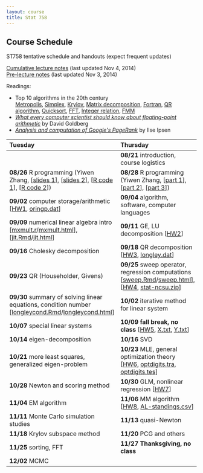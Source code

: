 ```yaml
---
layout: course
title: Stat 758
---
```


## Course Schedule

ST758 tentative schedule and handouts (expect frequent updates)

[Cumulative lecture notes](http://www.stat.ncsu.edu/people/zhou/courses/st758/ST758-2014-Fall-LecNotes.pdf) (last updated Nov 4, 2014)  
[Pre-lecture notes](http://www.stat.ncsu.edu/people/zhou/courses/st758/ST758-2014-Fall-Pre-LecNotes.pdf) (last updated Nov 3, 2014)


Readings:  

* Top 10 algorithms in the 20th century  
[Metropolis](top10/metropolis.pdf), [Simplex](top10/simplex.pdf), [Krylov](top10/krylov.pdf), [Matrix decomposition](top10/decomp.pdf), [Fortran](top10/fortran.pdf), [QR algorithm](top10/qr.pdf), [Quicksort](top10/qsort.pdf), [FFT](top10/fft.pdf), [Integer relation](top10/integer.pdf), [FMM](top10/fmm.pdf)  
* [_What every computer scientist should know about floating-point arithmetic_](./Goldberg91FloatingPoint.pdf) by David Goldberg
* [_Analysis and computation of Google's PageRank_](http://www4.ncsu.edu/~ipsen/ps/slides_imacs.pdf) by Ilse Ipsen
 

| Tuesday | Thursday |
|:-----------|:------------|
| | **08/21** introduction, course logistics |
| **08/26** R programming (Yiwen Zhang, \[[slides 1](./YiwenZhang_Slides1.html)\], \[[slides 2](./YiwenZhang_Slides2.html)\], \[[R code 1](./YiwenZhang_lecture1_examples.R)\], \[[R code 2](./YiwenZhang_lecture2_examples.R)\]) | **08/28** R programming (Yiwen Zhang, \[[part 1](./YiwenZhang_Part1_Introduction.pdf)\], \[[part 2](./YiwenZhang_Part2_Data_Objects.pdf)\], \[[part 3](./YiwenZhang_Part3_R_Functions.pdf)\]) |
| **09/02** computer storage/arithmetic \[[HW1](./ST758-2014-HW1.pdf), [oringp.dat](./oringp.dat)\] | **09/04** algorithm, software, computer languages |
| **09/09** numerical linear algebra intro \[[mxmult.r](./mxmult.r)/[mxmult.html](./mxmult.html)\], \[[jit.Rmd](./jit.Rmd)/[jit.html](./jit.html)\] | **09/11** GE, LU decomposition \[[HW2](./ST758-2014-HW2.pdf)\] |
| **09/16** Cholesky decomposition | **09/18** QR decomposition \[[HW3](./ST758-2014-HW3.pdf), [longley.dat](./longley.dat)\] |
| **09/23** QR (Householder, Givens) | **09/25** sweep operator, regression computations \[[sweep.Rmd](./sweep.Rmd)/[sweep.html](./sweep.html)\], \[[HW4](./ST758-2014-HW4.pdf), [stat-ncsu.zip](./stat-ncsu.zip)\] |
| **09/30** summary of solving linear equations, condition number \[[longleycond.Rmd](./longleycond.Rmd)/[longleycond.html](./longleycond.html)\] | **10/02** iterative method for linear system |
| **10/07** special linear systems | **10/09** **fall break, no class** \[[HW5](./ST758-2014-HW5.pdf), [X.txt](./X.txt), [Y.txt](./Y.txt)\] |
| **10/14** eigen-decomposition | **10/16** SVD |
| **10/21** more least squares, generalized eigen-problem | **10/23** MLE, general optimization theory \[[HW6](./ST758-2014-HW6.pdf), [optdigits.tra](./optdigits.tra), [optdigits.tes](./optdigits.tes)\] |
| **10/28** Newton and scoring method | **10/30** GLM, nonlinear regression \[[HW7](./ST758-2014-HW7.pdf)\] |
| **11/04** EM algorithm | **11/06** MM algorithm \[[HW8](./ST758-2014-HW8.pdf), [AL-standings.csv](./AL-standings.csv)\] |
| **11/11** Monte Carlo simulation studies | **11/13** quasi-Newton |
| **11/18** Krylov subspace method | **11/20** PCG and others |
| **11/25** sorting, FFT | **11/27** **Thanksgiving, no class** |
| **12/02** MCMC | |
